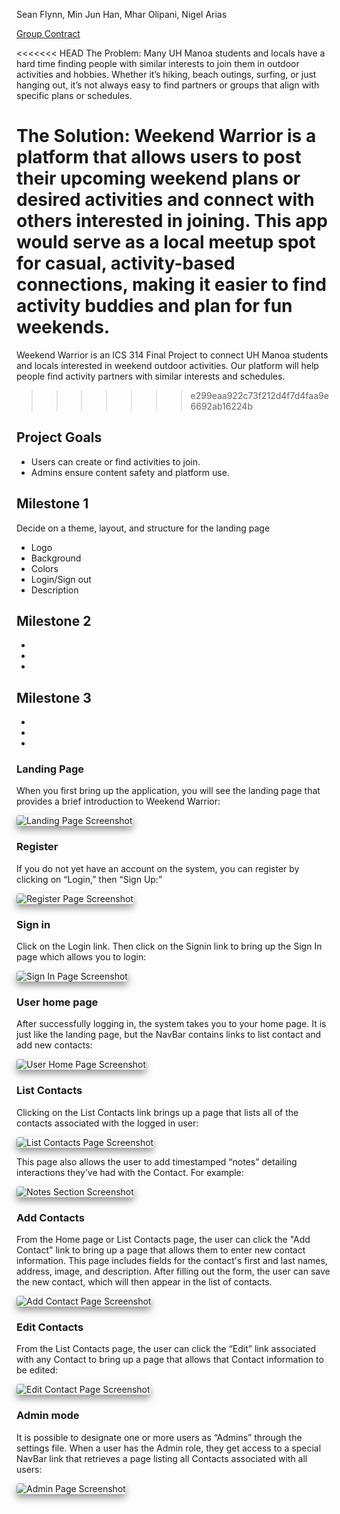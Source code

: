 Sean Flynn, Min Jun Han, Mhar Olipani, Nigel Arias

[Group Contract](https://docs.google.com/document/d/11WCz0wKi_EQwpVjwTQwwox7MkSHgHivBXGg_-en4Drg/edit?tab=t.0)

<<<<<<< HEAD
The Problem: Many UH Manoa students and locals have a hard time finding people with similar interests to join them in outdoor activities and hobbies. Whether it’s hiking, beach outings, surfing, or just hanging out, it’s not always easy to find partners or groups that align with specific plans or schedules.

The Solution: Weekend Warrior is a platform that allows users to post their upcoming weekend plans or desired activities and connect with others interested in joining. This app would serve as a local meetup spot for casual, activity-based connections, making it easier to find activity buddies and plan for fun weekends.
=======
Weekend Warrior is an ICS 314 Final Project to connect UH Manoa students and locals interested in weekend outdoor activities. Our platform will help people find activity partners with similar interests and schedules.
>>>>>>> e299eaa922c73f212d4f7d4faa9e6692ab16224b

## Project Goals

- Users can create or find activities to join.
- Admins ensure content safety and platform use.

## Milestone 1

Decide on a theme, layout, and structure for the landing page
- Logo
- Background
- Colors
- Login/Sign out
- Description

## Milestone 2

- 
- 
- 

## Milestone 3

- 
- 
- 



### Landing Page

When you first bring up the application, you will see the landing page that provides a brief introduction to Weekend Warrior:

<img src="doc/landing.png" style="box-shadow: 0px 6px 12px rgba(0, 0, 0, 0.4); border-radius: 4px;" alt="Landing Page Screenshot">

### Register
If you do not yet have an account on the system, you can register by clicking on “Login,” then “Sign Up:”

<img src="doc/signup.png" style="box-shadow: 0px 6px 12px rgba(0, 0, 0, 0.4); border-radius: 4px;" alt="Register Page Screenshot">

### Sign in
Click on the Login link. Then click on the Signin link to bring up the Sign In page which allows you to login:

<img src="doc/signin.png" style="box-shadow: 0px 6px 12px rgba(0, 0, 0, 0.4); border-radius: 4px;" alt="Sign In Page Screenshot">

### User home page
After successfully logging in, the system takes you to your home page. It is just like the landing page, but the NavBar contains links to list contact and add new contacts:

<img src="doc/userpage.png" style="box-shadow: 0px 6px 12px rgba(0, 0, 0, 0.4); border-radius: 4px;" alt="User Home Page Screenshot">

### List Contacts
Clicking on the List Contacts link brings up a page that lists all of the contacts associated with the logged in user:

<img src="doc/contacts.png" style="box-shadow: 0px 6px 12px rgba(0, 0, 0, 0.4); border-radius: 4px;" alt="List Contacts Page Screenshot">

This page also allows the user to add timestamped “notes” detailing interactions they’ve had with the Contact. For example:

<img src="doc/note.png" style="box-shadow: 0px 6px 12px rgba(0, 0, 0, 0.4); border-radius: 4px;" alt="Notes Section Screenshot">

### Add Contacts
From the Home page or List Contacts page, the user can click the "Add Contact" link to bring up a page that allows them to enter new contact information. This page includes fields for the contact's first and last names, address, image, and description. After filling out the form, the user can save the new contact, which will then appear in the list of contacts.

<img src="doc/add.png" style="box-shadow: 0px 6px 12px rgba(0, 0, 0, 0.4); border-radius: 4px;" alt="Add Contact Page Screenshot">

### Edit Contacts
From the List Contacts page, the user can click the “Edit” link associated with any Contact to bring up a page that allows that Contact information to be edited:

<img src="doc/edit.png" style="box-shadow: 0px 6px 12px rgba(0, 0, 0, 0.4); border-radius: 4px;" alt="Edit Contact Page Screenshot">

### Admin mode
It is possible to designate one or more users as “Admins” through the settings file. When a user has the Admin role, they get access to a special NavBar link that retrieves a page listing all Contacts associated with all users:

<img src="doc/admin.png" style="box-shadow: 0px 6px 12px rgba(0, 0, 0, 0.4); border-radius: 4px;" alt="Admin Page Screenshot">
